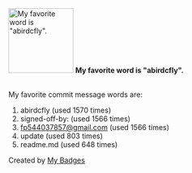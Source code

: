 <img src="https://github.com/my-badges/my-badges/blob/master/src/all-badges/favorite-word/favorite-word.png?raw=true" alt="My favorite word is &quot;abirdcfly&quot;." title="My favorite word is &quot;abirdcfly&quot;." width="128">
<strong>My favorite word is &quot;abirdcfly&quot;.</strong>
<br><br>

My favorite commit message words are:

1. abirdcfly (used 1570 times)
2. signed-off-by: (used 1566 times)
3. <fp544037857@gmail.com> (used 1566 times)
4. update (used 803 times)
5. readme.md (used 648 times)


Created by <a href="https://github.com/my-badges/my-badges">My Badges</a>